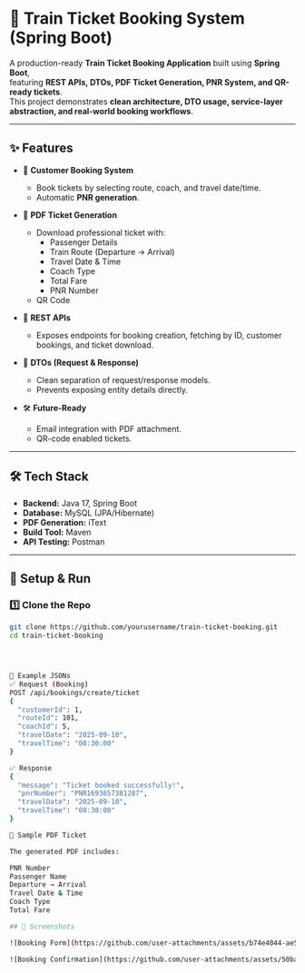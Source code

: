 # 🚆 Train Ticket Booking System (Spring Boot)

A production-ready **Train Ticket Booking Application** built using **Spring Boot**,  
featuring **REST APIs, DTOs, PDF Ticket Generation, PNR System, and QR-ready tickets**.  
This project demonstrates **clean architecture, DTO usage, service-layer abstraction, and real-world booking workflows**.

---

## ✨ Features

- 🔐 **Customer Booking System**
  - Book tickets by selecting route, coach, and travel date/time.
  - Automatic **PNR generation**.

- 📄 **PDF Ticket Generation**
  - Download professional ticket with:
    - Passenger Details  
    - Train Route (Departure → Arrival)  
    - Travel Date & Time  
    - Coach Type  
    - Total Fare  
    - PNR Number  
  - QR Code

- 📡 **REST APIs**
  - Exposes endpoints for booking creation, fetching by ID, customer bookings, and ticket download.

- 🎯 **DTOs (Request & Response)**
  - Clean separation of request/response models.
  - Prevents exposing entity details directly.

- 🛠️ **Future-Ready**
  - Email integration with PDF attachment.
  - QR-code enabled tickets.

---

## 🛠️ Tech Stack

- **Backend:** Java 17, Spring Boot
- **Database:** MySQL (JPA/Hibernate)
- **PDF Generation:** iText
- **Build Tool:** Maven
- **API Testing:** Postman

---

## 🚀 Setup & Run

### 1️⃣ Clone the Repo
```bash
git clone https://github.com/yourusername/train-ticket-booking.git
cd train-ticket-booking




📝 Example JSONs
✅ Request (Booking)
POST /api/bookings/create/ticket
{
  "customerId": 1,
  "routeId": 101,
  "coachId": 5,
  "travelDate": "2025-09-10",
  "travelTime": "08:30:00"
}

✅ Response
{
  "message": "Ticket booked successfully!",
  "pnrNumber": "PNR1693657381287",
  "travelDate": "2025-09-10",
  "travelTime": "08:30:00"
}

📄 Sample PDF Ticket

The generated PDF includes:

PNR Number
Passenger Name
Departure → Arrival
Travel Date & Time
Coach Type
Total Fare

## 📸 Screenshots

![Booking Form](https://github.com/user-attachments/assets/b74e4044-ae52-485e-b928-acdbcbaabe3b)

![Booking Confirmation](https://github.com/user-attachments/assets/50ba4ddd-63c3-4dfe-8531-4df3eaa8283c)




